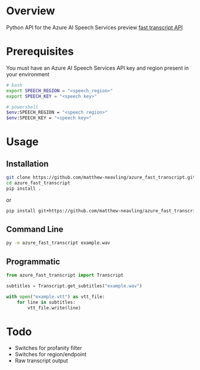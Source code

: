 # Overview
Python API for the Azure AI Speech Services preview [fast transcript API](https://learn.microsoft.com/en-us/azure/ai-services/speech-service/fast-transcription-create)

# Prerequisites
You must have an Azure AI Speech Services API key and region present in your environment
```sh
# bash
export SPEECH_REGION = "<speech_region>"
export SPEECH_KEY = "<speech key>"

# powershell
$env:SPEECH_REGION = "<speech region>"
$env:SPEECH_KEY = "<speech key>"
```


# Usage
## Installation
```sh
git clone https://github.com/matthew-neavling/azure_fast_transcript.git
cd azure_fast_transcript
pip install .
```
or
```sh
pip install git+https://github.com/matthew-neavling/azure_fast_transcript.git
```

## Command Line
```sh
py -m azure_fast_transcript example.wav
```

## Programmatic
```py
from azure_fast_transcript import Transcript

subtitles = Transcript.get_subtitles("example.wav")

with open("example.vtt") as vtt_file:
    for line in subtitles:
        vtt_file.write(line)

```

# Todo
- Switches for profanity filter
- Switches for region/endpoint
- Raw transcript output
